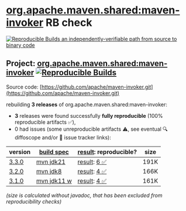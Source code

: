 [org.apache.maven.shared:maven-invoker](https://central.sonatype.com/artifact/org.apache.maven.shared/maven-invoker/versions) RB check
=======

[![Reproducible Builds](https://reproducible-builds.org/images/logos/rb.svg) an independently-verifiable path from source to binary code](https://reproducible-builds.org/)

## Project: [org.apache.maven.shared:maven-invoker](https://central.sonatype.com/artifact/org.apache.maven.shared/maven-invoker/versions) [![Reproducible Builds](https://img.shields.io/endpoint?url=https://raw.githubusercontent.com/jvm-repo-rebuild/reproducible-central/master/content/org/apache/maven/shared/maven-invoker/badge.json)](https://github.com/jvm-repo-rebuild/reproducible-central/blob/master/content/org/apache/maven/shared/maven-invoker/README.md)

Source code: [https://github.com/apache/maven-invoker.git](https://github.com/apache/maven-invoker.git)

rebuilding **3 releases** of org.apache.maven.shared:maven-invoker:
- **3** releases were found successfully **fully reproducible** (100% reproducible artifacts :white_check_mark:),
- 0 had issues (some unreproducible artifacts :warning:, see eventual :mag: diffoscope and/or :memo: issue tracker links):

| version | [build spec](/BUILDSPEC.md) | [result](https://reproducible-builds.org/docs/jvm/): reproducible? | size |
| -- | --------- | ------ | -- |
| [3.3.0](https://central.sonatype.com/artifact/org.apache.maven.shared/maven-invoker/3.3.0/pom) | [mvn jdk21](maven-invoker-3.3.0.buildspec) | [result](maven-invoker-3.3.0.buildinfo): [6 :white_check_mark: ](maven-invoker-3.3.0.buildcompare) | 191K |
| [3.2.0](https://central.sonatype.com/artifact/org.apache.maven.shared/maven-invoker/3.2.0/pom) | [mvn jdk8](maven-invoker-3.2.0.buildspec) | [result](maven-invoker-3.2.0.buildinfo): [4 :white_check_mark: ](maven-invoker-3.2.0.buildcompare) | 166K |
| [3.1.0](https://central.sonatype.com/artifact/org.apache.maven.shared/maven-invoker/3.1.0/pom) | [mvn jdk11 w](maven-invoker-3.1.0.buildspec) | [result](maven-invoker-3.1.0.buildinfo): [4 :white_check_mark: ](maven-invoker-3.1.0.buildcompare) | 161K |

<i>(size is calculated without javadoc, that has been excluded from reproducibility checks)</i>
